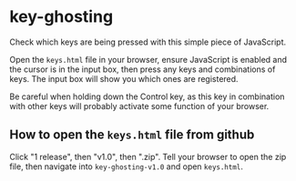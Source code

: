 # key-ghosting
Check which keys are being pressed with this simple piece of JavaScript.

Open the `keys.html` file in your browser, ensure JavaScript is enabled and the cursor is
in the input box, then press any keys and combinations of keys. The input box will show
you which ones are registered.

Be careful when holding down the Control key, as this key in combination with other keys
will probably activate some function of your browser.

## How to open the `keys.html` file from github

Click "1 release", then "v1.0", then ".zip". Tell your browser to open the zip file, then
navigate into `key-ghosting-v1.0` and open `keys.html`.
